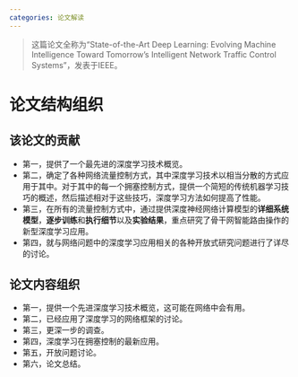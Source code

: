 ```yaml
---
categories: 论文解读
---
```


> 这篇论文全称为“State-of-the-Art Deep Learning: Evolving Machine Intelligence Toward Tomorrow’s Intelligent Network Traffic Control Systems”，发表于IEEE。

# 论文结构组织

## 该论文的贡献

- 第一，提供了一个最先进的深度学习技术概览。
- 第二，确定了各种网络流量控制方式，其中深度学习技术以相当分散的方式应用于其中。对于其中的每一个拥塞控制方式，提供一个简短的传统机器学习技巧的概述，然后描述相对于这些技巧，深度学习方法如何提高了性能。
- 第三，在所有的流量控制方式中，通过提供深度神经网络计算模型的**详细系统模型**，**逐步训练**和**执行细节**以及**实验结果**，重点研究了骨干网智能路由操作的新型深度学习应用。
- 第四，就与网络问题中的深度学习应用相关的各种开放式研究问题进行了详尽的讨论。

## 论文内容组织

- 第一，提供一个先进深度学习技术概览，这可能在网络中会有用。
- 第二，已经应用了深度学习的网络框架的讨论。
- 第三，更深一步的调查。
- 第四，深度学习在拥塞控制的最新应用。
- 第五，开放问题讨论。
- 第六，论文总结。

